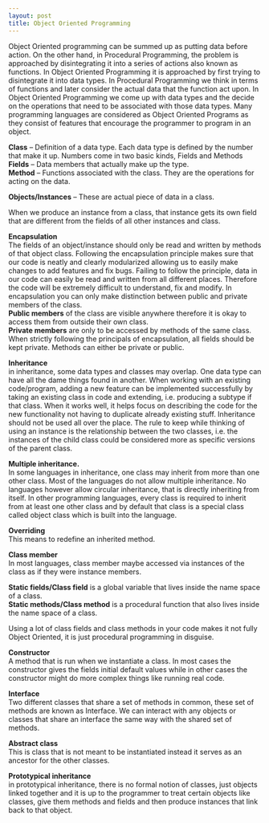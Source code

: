 ```yaml
---
layout: post
title: Object Oriented Programming
---
```

Object Oriented programming can be summed up as putting data before action.
On the other hand, in Procedural Programming, the problem is approached by disintegrating it into a series of actions also known as functions.
In Object Oriented Programming it is approached by first trying to disintegrate it into data types. 
In Procedural Programming we think in terms of functions and later consider the actual data that the function act upon.
In Object Oriented Programming we come up with data types and the decide on the operations that need to be associated with those data types. 
Many programming languages are considered as Object Oriented Programs as they consist of features that encourage the programmer to program in an object.<br />

**Class** – Definition of a data type. Each data type is defined by the number that make it up. 
Numbers come in two basic kinds, Fields and Methods<br />
**Fields** – Data members that actually make up the type.<br />
**Method** – Functions associated with the class. They are the operations for acting on the data.<br />

**Objects/Instances** – These are actual piece of data in a class. 

When we produce an instance from a class, that instance gets its own field that are different from the fields of all other instances and class.

**Encapsulation**<br />
The fields of an object/instance should only be read and written by methods of that object class.
Following the encapsulation principle makes sure that our code is neatly and clearly modularized allowing us to easily make changes to add features and fix bugs.
Failing to follow the principle, data in our code can easily be read and written from all different places. Therefore the code will be extremely difficult to understand, fix and modify. 
In encapsulation you can only make distinction between public and private members of the class.<br />
**Public members** of the class are visible anywhere therefore it is okay to access them from outside their own class.<br />
**Private members** are only to be accessed by methods of the same class.<br />
When strictly following the principals of encapsulation, all fields should be kept private.
Methods can either be private or public.

**Inheritance**<br />
in inheritance, some data types and classes may overlap. One data type can have all the dame things found in another.
When working with an existing code/program, adding a new feature can be implemented successfully by taking an existing class in code and extending, i.e. producing a subtype if that class.
When it works well, it helps focus on describing the code for the new functionality not having to duplicate already existing stuff. 
Inheritance should not be used all over the place. 
The rule to keep while thinking of using an instance is the relationship between the two classes, i.e. the  instances of the child class could be considered more as specific versions of the parent class.

**Multiple inheritance.**<br />
In some languages in inheritance, one class may inherit from more than one other class.
Most of the languages do not allow multiple inheritance.
No languages however allow circular inheritance, that is directly inheriting from itself. 
In other programming languages, every class is required to inherit from at least one other class and by default that class is a special class called object class which is built into the language.

**Overriding** <br />
This means to redefine an inherited method. 

**Class member**<br />
In most languages, class member maybe accessed via instances of the class as if they were instance members.<br />

**Static fields/Class field** is a global variable that lives inside the name space of a class.<br />
**Static methods/Class method** is a procedural function that also lives inside the name space of a class.<br /> 

Using a lot of class fields and class methods in your code makes it not fully Object Oriented, it is just procedural programming in disguise.

**Constructor**<br />
A method that is run when we instantiate a class.
In most cases the constructor gives the fields initial default values while in other cases the constructor might do more complex things like running real code.

**Interface**<br />
Two different classes that share a set of methods in common, these set of methods are known as Interface.
We can interact with any objects or classes that share an interface the same way with the shared set of methods. 

**Abstract class**<br />
This is class that is not meant to be instantiated instead it serves as an ancestor for the other classes.

**Prototypical inheritance**<br />
in prototypical inheritance, there is no formal notion of classes, just objects linked together and it is up to the programmer to treat certain objects like classes, give them methods and fields and then produce instances that link back to that object.  
